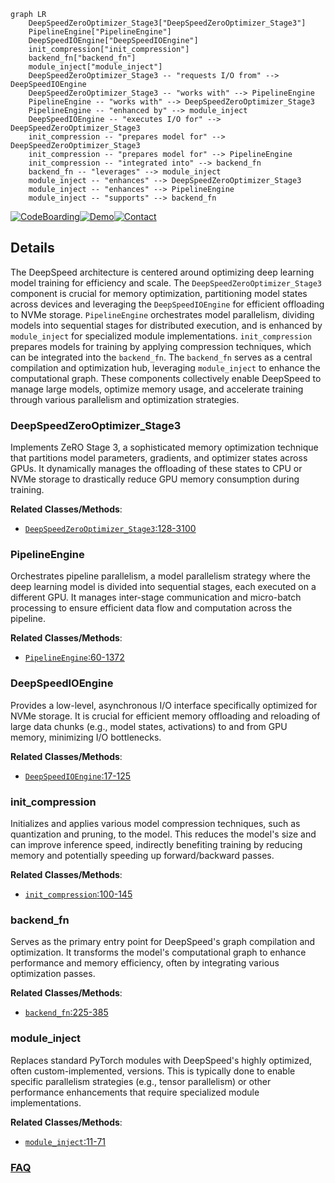 ```mermaid
graph LR
    DeepSpeedZeroOptimizer_Stage3["DeepSpeedZeroOptimizer_Stage3"]
    PipelineEngine["PipelineEngine"]
    DeepSpeedIOEngine["DeepSpeedIOEngine"]
    init_compression["init_compression"]
    backend_fn["backend_fn"]
    module_inject["module_inject"]
    DeepSpeedZeroOptimizer_Stage3 -- "requests I/O from" --> DeepSpeedIOEngine
    DeepSpeedZeroOptimizer_Stage3 -- "works with" --> PipelineEngine
    PipelineEngine -- "works with" --> DeepSpeedZeroOptimizer_Stage3
    PipelineEngine -- "enhanced by" --> module_inject
    DeepSpeedIOEngine -- "executes I/O for" --> DeepSpeedZeroOptimizer_Stage3
    init_compression -- "prepares model for" --> DeepSpeedZeroOptimizer_Stage3
    init_compression -- "prepares model for" --> PipelineEngine
    init_compression -- "integrated into" --> backend_fn
    backend_fn -- "leverages" --> module_inject
    module_inject -- "enhances" --> DeepSpeedZeroOptimizer_Stage3
    module_inject -- "enhances" --> PipelineEngine
    module_inject -- "supports" --> backend_fn
```

[![CodeBoarding](https://img.shields.io/badge/Generated%20by-CodeBoarding-9cf?style=flat-square)](https://github.com/CodeBoarding/CodeBoarding)[![Demo](https://img.shields.io/badge/Try%20our-Demo-blue?style=flat-square)](https://www.codeboarding.org/demo)[![Contact](https://img.shields.io/badge/Contact%20us%20-%20contact@codeboarding.org-lightgrey?style=flat-square)](mailto:contact@codeboarding.org)

## Details

The DeepSpeed architecture is centered around optimizing deep learning model training for efficiency and scale. The `DeepSpeedZeroOptimizer_Stage3` component is crucial for memory optimization, partitioning model states across devices and leveraging the `DeepSpeedIOEngine` for efficient offloading to NVMe storage. `PipelineEngine` orchestrates model parallelism, dividing models into sequential stages for distributed execution, and is enhanced by `module_inject` for specialized module implementations. `init_compression` prepares models for training by applying compression techniques, which can be integrated into the `backend_fn`. The `backend_fn` serves as a central compilation and optimization hub, leveraging `module_inject` to enhance the computational graph. These components collectively enable DeepSpeed to manage large models, optimize memory usage, and accelerate training through various parallelism and optimization strategies.

### DeepSpeedZeroOptimizer_Stage3
Implements ZeRO Stage 3, a sophisticated memory optimization technique that partitions model parameters, gradients, and optimizer states across GPUs. It dynamically manages the offloading of these states to CPU or NVMe storage to drastically reduce GPU memory consumption during training.


**Related Classes/Methods**:

- <a href="https://github.com/deepspeedai/DeepSpeed/blob/master/deepspeed/runtime/zero/stage3.py#L128-L3100" target="_blank" rel="noopener noreferrer">`DeepSpeedZeroOptimizer_Stage3`:128-3100</a>


### PipelineEngine
Orchestrates pipeline parallelism, a model parallelism strategy where the deep learning model is divided into sequential stages, each executed on a different GPU. It manages inter-stage communication and micro-batch processing to ensure efficient data flow and computation across the pipeline.


**Related Classes/Methods**:

- <a href="https://github.com/deepspeedai/DeepSpeed/blob/master/deepspeed/runtime/pipe/engine.py#L60-L1372" target="_blank" rel="noopener noreferrer">`PipelineEngine`:60-1372</a>


### DeepSpeedIOEngine
Provides a low-level, asynchronous I/O interface specifically optimized for NVMe storage. It is crucial for efficient memory offloading and reloading of large data chunks (e.g., model states, activations) to and from GPU memory, minimizing I/O bottlenecks.


**Related Classes/Methods**:

- <a href="https://github.com/deepspeedai/DeepSpeed/blob/master/deepspeed/nvme/io_engine.py#L17-L125" target="_blank" rel="noopener noreferrer">`DeepSpeedIOEngine`:17-125</a>


### init_compression
Initializes and applies various model compression techniques, such as quantization and pruning, to the model. This reduces the model's size and can improve inference speed, indirectly benefiting training by reducing memory and potentially speeding up forward/backward passes.


**Related Classes/Methods**:

- <a href="https://github.com/deepspeedai/DeepSpeed/blob/master/deepspeed/compression/compress.py#L100-L145" target="_blank" rel="noopener noreferrer">`init_compression`:100-145</a>


### backend_fn
Serves as the primary entry point for DeepSpeed's graph compilation and optimization. It transforms the model's computational graph to enhance performance and memory efficiency, often by integrating various optimization passes.


**Related Classes/Methods**:

- <a href="https://github.com/deepspeedai/DeepSpeed/blob/master/deepspeed/compile/backend.py#L225-L385" target="_blank" rel="noopener noreferrer">`backend_fn`:225-385</a>


### module_inject
Replaces standard PyTorch modules with DeepSpeed's highly optimized, often custom-implemented, versions. This is typically done to enable specific parallelism strategies (e.g., tensor parallelism) or other performance enhancements that require specialized module implementations.


**Related Classes/Methods**:

- <a href="https://github.com/deepspeedai/DeepSpeed/blob/master/deepspeed/module_inject/inject.py#L11-L71" target="_blank" rel="noopener noreferrer">`module_inject`:11-71</a>




### [FAQ](https://github.com/CodeBoarding/GeneratedOnBoardings/tree/main?tab=readme-ov-file#faq)
